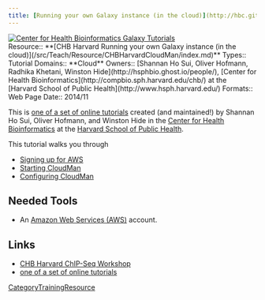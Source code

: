 ```yaml
---
title: [Running your own Galaxy instance (in the cloud)](http://hbc.github.io/ngs-workshops/courses/running-your-own-galaxy-instance/)
---
```

<div class='center'><a href='http://hbc.github.io/ngs-workshops/about/'><img src="/src/Images/Logos/CHBHarvard.png" alt="Center for Health Bioinformatics Galaxy Tutorials"  /></a></div>





<div class='deploymentbox'>
 Resource:: **[CHB Harvard Running your own Galaxy instance (in the cloud)](/src/Teach/Resource/CHBHarvardCloudMan/index.md)**
 Types:: Tutorial
 Domains:: **Cloud** 
 Owners:: [Shannan Ho Sui, Oliver Hofmann, Radhika Khetani, Winston Hide](http://hsphbio.ghost.io/people/), [Center for Health Bioinformatics](http://compbio.sph.harvard.edu/chb/) at the [Harvard School of Public Health](http://www.hsph.harvard.edu/) 
 Formats:: Web Page  
 Date:: 2014/11
</div>

This is [one of a set of online tutorials](http://hbc.github.io/ngs-workshops/courses/) created (and maintained!) by Shannan Ho Sui, Oliver Hofmann, and Winston Hide in the [Center for Health Bioinformatics](http://compbio.sph.harvard.edu/chb/) at the [Harvard School of Public Health](http://www.hsph.harvard.edu/).

This tutorial walks you through 
* [Signing up for AWS](http://hbc.github.io/ngs-workshops/courses/running-your-own-galaxy-instance/#signing-up-for-aws)
* [Starting CloudMan](http://hbc.github.io/ngs-workshops/courses/running-your-own-galaxy-instance/#starting-cloudman)
* [Configuring CloudMan](http://hbc.github.io/ngs-workshops/courses/running-your-own-galaxy-instance/#configuring-cloudman)

## Needed Tools

* An [Amazon Web Services (AWS)](http://aws.amazon.com/) account.

## Links

* [CHB Harvard ChIP-Seq Workshop](http://hbc.github.io/ngs-workshops/courses/running-your-own-galaxy-instance/)
* [one of a set of online tutorials](http://hbc.github.io/ngs-workshops/courses/)

[CategoryTrainingResource](/src/CategoryTrainingResource/index.md)
